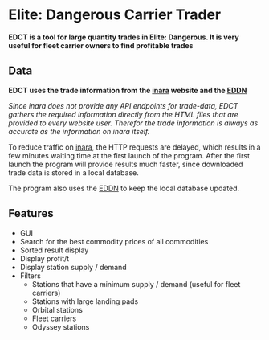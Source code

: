 # Elite: Dangerous Carrier Trader
**EDCT is a tool for large quantity trades in Elite: Dangerous.
It is very useful for fleet carrier owners to find profitable trades**

## Data
**EDCT uses the trade information from
the [inara](https://inara.cz/galaxy-commodities/) website
and the [EDDN](https://github.com/EDCD/EDDN)**

_Since inara does not provide any API endpoints for trade-data,
EDCT gathers the required information directly from the HTML files
that are provided to every website user. Therefor the trade information
is always as accurate as the information on inara itself._

To reduce traffic on [inara](https://inara.cz/galaxy-commodities/),
the HTTP requests are delayed,
which results in a few minutes waiting time at the first launch of the program.
After the first launch the program will provide results much faster,
since downloaded trade data is stored in a local database.

The program also uses the [EDDN](https://github.com/EDCD/EDDN)
to keep the local database updated.

## Features
- GUI
- Search for the best commodity prices of all commodities
- Sorted result display
- Display profit/t
- Display station supply / demand
- Filters
  - Stations that have a minimum supply / demand (useful for fleet carriers)
  - Stations with large landing pads
  - Orbital stations
  - Fleet carriers
  - Odyssey stations